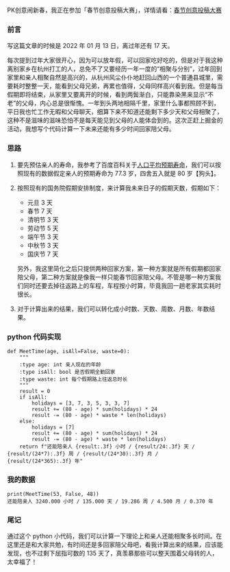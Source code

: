  PK创意闹新春，我正在参加「春节创意投稿大赛」，详情请看：[春节创意投稿大赛](https://juejin.cn/post/7049181546682515464)
 
### 前言

写这篇文章的时候是 2022 年 01 月 13 日，离过年还有 17 天。

每次提到过年大家很开心，因为可以放年假，可以回家吃好吃的，但是对于我这种离别家乡在杭州打工的人，总免不了又要经历一年一度的“相聚与分别”，过年回到家里和亲人相聚自然是高兴的，从杭州风尘仆仆地赶回山西的一个普通县城里，需要耗时整整一天，能看到父母兄弟，再累也值得，父母同样高兴看到我。但是每当假期即将结束，从家里又要离开的时候，看到两鬓渐白，只能靠染黑来显示“不老”的父母，内心总是很惭愧。一年到头两地相隔千里，家里什么事都照顾不到，平日我也忙工作无暇和父母聊天，细算下来不知道还能剩下多少天和父母相聚了，这种不是滋味的滋味恐怕不是每天能见到父母的人能体会到的。这次正赶上掘金的活动，我想写个代码计算一下未来还能有多少时间回家陪父母。


### 思路

1. 要先预估亲人的寿命，我参考了百度百科关于[人口平均预期寿命](https://baike.baidu.com/item/%E4%BA%BA%E5%8F%A3%E5%B9%B3%E5%9D%87%E9%A2%84%E6%9C%9F%E5%AF%BF%E5%91%BD/7626803?fr=aladdin)，我们可以按照现有的数据假定亲人的预期寿命为 77.3 岁，四舍五入就是 80 岁【狗头】。
2. 按照现有的国务院假期安排制度，来计算我未来日子的假期天数，假期如下：

	* 元旦 3 天
	* 春节 7 天
	* 清明节 3 天
	* 劳动节 5 天
	* 端午节 3 天
	* 中秋节 3 天
	* 国庆节 7 天
	
	另外，我这里简化之后只提供两种回家方案，第一种方案就是所有假期都回家陪父母，第二种方案就是像我一样只能春节回家陪父母。不管是哪一种方案我们同时还要去掉往返路上的车程，车程按小时算，毕竟我回一趟老家其实耗时很长。
3. 对于计算出来的结果，我们可以转化成小时数、天数、周数、月数、年数结果。

### python 代码实现


	def MeetTime(age, isAll=False, waste=0):
	    """
	    :type age: int 亲人现在的年龄
	    :type isAll: bool 是否假期全勤回家
	    :type waste: int 每个假期路上往返总时长
	    """
	    result = 0
	    if isAll:
	        holidays = [3, 7, 3, 5, 3, 3, 7]
	        result += (80 - age) * sum(holidays) * 24
	        result -= (80 - age) * waste * len(holidays)
	    else:
	        holidays = [7]
	        result += (80 - age) * sum(holidays) * 24
	        result -= (80 - age) * waste * len(holidays)
	    return f"还能陪亲人 {result:.3f} 小时 / {result/24:.3f} 天 / {result/(24*7):.3f} 周 / {result/(24*30):.3f} 月 / {result/(24*365):.3f} 年"

### 我的数据

	print(MeetTime(53, False, 48))
	还能陪亲人 3240.000 小时 / 135.000 天 / 19.286 周 / 4.500 月 / 0.370 年
	

### 尾记

通过这个 python 小代码，我们可以计算一下理论上和亲人还能相聚多长时间。在这里还是和大家共勉，有时间还是多回家陪父母吧，看我计算出来的结果，应该能发现，也不过剩下屈指可数的 135 天了，真羡慕那些可以整天围着父母转的人，太幸福了！


 
 